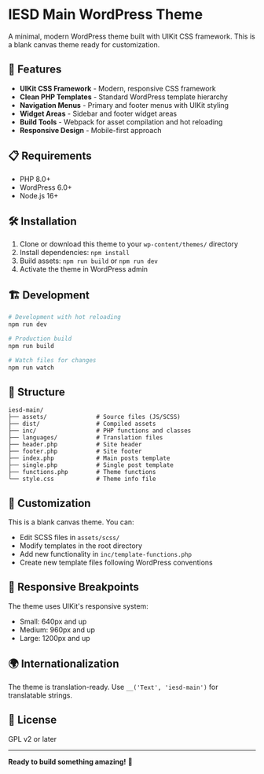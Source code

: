 # IESD Main WordPress Theme

A minimal, modern WordPress theme built with UIKit CSS framework. This is a blank canvas theme ready for customization.

## 🚀 Features

- **UIKit CSS Framework** - Modern, responsive CSS framework
- **Clean PHP Templates** - Standard WordPress template hierarchy  
- **Navigation Menus** - Primary and footer menus with UIKit styling
- **Widget Areas** - Sidebar and footer widget areas
- **Build Tools** - Webpack for asset compilation and hot reloading
- **Responsive Design** - Mobile-first approach

## 📋 Requirements

- PHP 8.0+
- WordPress 6.0+
- Node.js 16+

## 🛠 Installation

1. Clone or download this theme to your `wp-content/themes/` directory
2. Install dependencies: `npm install`
3. Build assets: `npm run build` or `npm run dev`
4. Activate the theme in WordPress admin

## 🏗 Development

```bash
# Development with hot reloading
npm run dev

# Production build
npm run build

# Watch files for changes
npm run watch
```

## 📁 Structure

```
iesd-main/
├── assets/              # Source files (JS/SCSS)
├── dist/                # Compiled assets
├── inc/                 # PHP functions and classes
├── languages/           # Translation files
├── header.php           # Site header
├── footer.php           # Site footer
├── index.php            # Main posts template
├── single.php           # Single post template
├── functions.php        # Theme functions
└── style.css            # Theme info file
```

## 🎨 Customization

This is a blank canvas theme. You can:

- Edit SCSS files in `assets/scss/`
- Modify templates in the root directory
- Add new functionality in `inc/template-functions.php`
- Create new template files following WordPress conventions

## 📱 Responsive Breakpoints

The theme uses UIKit's responsive system:
- Small: 640px and up
- Medium: 960px and up  
- Large: 1200px and up

## 🌍 Internationalization

The theme is translation-ready. Use `__('Text', 'iesd-main')` for translatable strings.

## 📄 License

GPL v2 or later

---

**Ready to build something amazing!** 🎉 